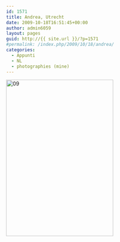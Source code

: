```yaml
---
id: 1571
title: Andrea, Utrecht
date: 2009-10-18T16:51:45+00:00
author: admin6059
layout: pages
guid: http://{{ site.url }}/?p=1571
#permalink: /index.php/2009/10/18/andrea/
categories:
  - Appunti
  - NL
  - photographies (mine)
---
```

<img class="aligncenter size-full wp-image-3359" src="http://{{ site.url }}/wp-content/uploads/2009/10/09.jpg" alt="09" width="291" height="425" />